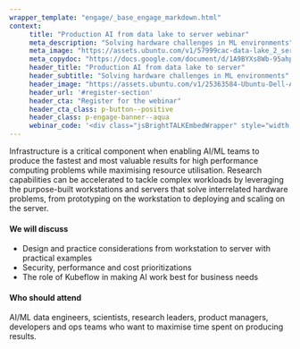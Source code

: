 ```yaml
---
wrapper_template: "engage/_base_engage_markdown.html"
context:
     title: "Production AI from data lake to server webinar"
     meta_description: "Solving hardware challenges in ML environments"
     meta_image: "https://assets.ubuntu.com/v1/57999cac-data-lake_2_server_webinar.png"
     meta_copydoc: "https://docs.google.com/document/d/1A9BYXs8Wb-95ahpNJZ-KDloY3ni0v2kIA3O-OB81cW8/edit"
     header_title: "Production AI from data lake to server"
     header_subtitle: "Solving hardware challenges in ML environments"
     header_image: "https://assets.ubuntu.com/v1/25363584-Ubuntu-Dell-AI%3AML.svg"
     header_url: '#register-section'
     header_cta: "Register for the webinar"
     header_cta_class: p-button--positive
     header_class: p-engage-banner--aqua
     webinar_code: '<div class="jsBrightTALKEmbedWrapper" style="width:100%; height:100%; position:relative;background: #ffffff;"><script class="jsBrightTALKEmbedConfig" type="application/json">{ "channelId" : 6793, "language": "en-US", "commId" : 427925, "displayMode" : "standalone", "height" : "auto" }</script><script src="https://www.brighttalk.com/clients/js/player-embed/player-embed.js" class="jsBrightTALKEmbed"></script></div>'
---
```

Infrastructure is a critical component when enabling AI/ML teams to produce the fastest and most valuable results for high performance computing problems while maximising resource utilisation. Research capabilities can be accelerated to tackle complex workloads by leveraging the purpose-built workstations and servers that solve interrelated hardware problems, from prototyping on the workstation to deploying and scaling on the server.

#### We will discuss

- Design and practice considerations from workstation to server with practical examples
- Security, performance and cost prioritizations
- The role of Kubeflow in making AI work best for business needs

#### Who should attend

AI/ML data engineers, scientists, research leaders, product managers, developers and ops teams who want to maximise time spent on producing results.
